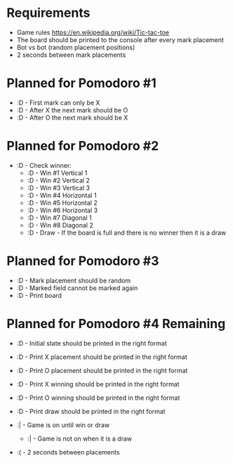 # Requirements
* Game rules https://en.wikipedia.org/wiki/Tic-tac-toe
* The board should be printed to the console after every mark placement
* Bot vs bot (random placement positions)
* 2 seconds between mark placements

# Planned for Pomodoro #1
* :D - First mark can only be X
* :D - After X the next mark should be O
* :D - After O the next mark should be X

# Planned for Pomodoro #2
* :D - Check winner:
    * :D - Win #1 Vertical 1
    * :D - Win #2 Vertical 2
    * :D - Win #3 Vertical 3
    * :D - Win #4 Horizontal 1
    * :D - Win #5 Horizontal 2
    * :D - Win #6 Horizontal 3
    * :D - Win #7 Diagonal 1
    * :D - Win #8 Diagonal 2
    * :D - Draw - If the board is full and there is no winner then it is a draw

# Planned for Pomodoro #3
* :D - Mark placement should be random
* :D - Marked field cannot be marked again
* :D - Print board

# Planned for Pomodoro #4 Remaining
* :D - Initial state should be printed in the right format
* :D - Print X placement should be printed in the right format
* :D - Print O placement should be printed in the right format
* :D - Print X winning should be printed in the right format
* :D - Print O winning should be printed in the right format
* :D - Print draw should be printed in the right format
* :| - Game is on until win or draw
    * :| - Game is not on when it is a draw

* :( - 2 seconds between placements
